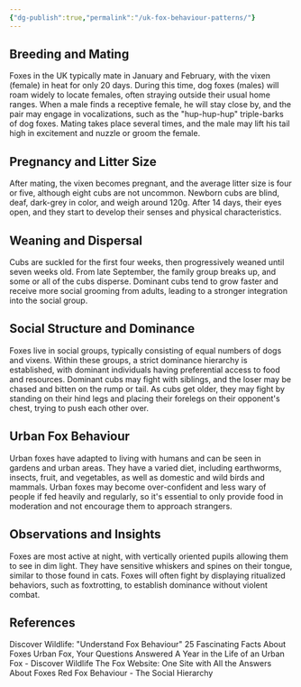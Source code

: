 ```yaml
---
{"dg-publish":true,"permalink":"/uk-fox-behaviour-patterns/"}
---
```


## Breeding and Mating

 Foxes in the UK typically mate in January and February, with the vixen (female) in heat for only 20 days.
 During this time, dog foxes (males) will roam widely to locate females, often straying outside their usual home ranges.
 When a male finds a receptive female, he will stay close by, and the pair may engage in vocalizations, such as the "hup-hup-hup" triple-barks of dog foxes.
 Mating takes place several times, and the male may lift his tail high in excitement and nuzzle or groom the female.

## Pregnancy and Litter Size

 After mating, the vixen becomes pregnant, and the average litter size is four or five, although eight cubs are not uncommon.
 Newborn cubs are blind, deaf, dark-grey in color, and weigh around 120g.
 After 14 days, their eyes open, and they start to develop their senses and physical characteristics.

## Weaning and Dispersal

 Cubs are suckled for the first four weeks, then progressively weaned until seven weeks old.
 From late September, the family group breaks up, and some or all of the cubs disperse.
 Dominant cubs tend to grow faster and receive more social grooming from adults, leading to a stronger integration into the social group.

## Social Structure and Dominance

 Foxes live in social groups, typically consisting of equal numbers of dogs and vixens.
 Within these groups, a strict dominance hierarchy is established, with dominant individuals having preferential access to food and resources.
 Dominant cubs may fight with siblings, and the loser may be chased and bitten on the rump or tail.
 As cubs get older, they may fight by standing on their hind legs and placing their forelegs on their opponent's chest, trying to push each other over.

## Urban Fox Behaviour

 Urban foxes have adapted to living with humans and can be seen in gardens and urban areas.
 They have a varied diet, including earthworms, insects, fruit, and vegetables, as well as domestic and wild birds and mammals.
 Urban foxes may become over-confident and less wary of people if fed heavily and regularly, so it's essential to only provide food in moderation and not encourage them to approach strangers.

## Observations and Insights

 Foxes are most active at night, with vertically oriented pupils allowing them to see in dim light.
 They have sensitive whiskers and spines on their tongue, similar to those found in cats.
 Foxes will often fight by displaying ritualized behaviors, such as foxtrotting, to establish dominance without violent combat.

## References

 Discover Wildlife: "Understand Fox Behaviour"
 25 Fascinating Facts About Foxes
 Urban Fox, Your Questions Answered
 A Year in the Life of an Urban Fox - Discover Wildlife
 The Fox Website: One Site with All the Answers About Foxes
 Red Fox Behaviour - The Social Hierarchy